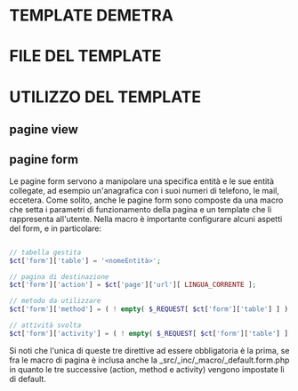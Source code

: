 TEMPLATE DEMETRA
================

FILE DEL TEMPLATE
=================

UTILIZZO DEL TEMPLATE
=====================

pagine view
-----------

pagine form
-----------
Le pagine form servono a manipolare una specifica entità e le sue entità collegate, ad esempio un'anagrafica con i suoi
numeri di telefono, le mail, eccetera. Come solito, anche le pagine form sono composte da una macro che setta i parametri
di funzionamento della pagina e un template che li rappresenta all'utente. Nella macro è importante configurare alcuni
aspetti del form, e in particolare:

```php

// tabella gestita
$ct['form']['table'] = '<nomeEntità>';

// pagina di destinazione
$ct['form']['action'] = $ct['page']['url'][ LINGUA_CORRENTE ];

// metodo da utilizzare
$ct['form']['method'] = ( ! empty( $_REQUEST[ $ct['form']['table'] ] ) ) ? 'post' : 'update';

// attività svolta
$ct['form']['activity'] = ( ! empty( $_REQUEST[ $ct['form']['table'] ] ) ) ? 'inserimento' : 'aggiornamento';

```

Si noti che l'unica di queste tre direttive ad essere obbligatoria è la prima, se fra le macro di pagina è inclusa 
anche la _src/_inc/_macro/_default.form.php in quanto le tre successive (action, method e activity) vengono impostate
lì di default.
